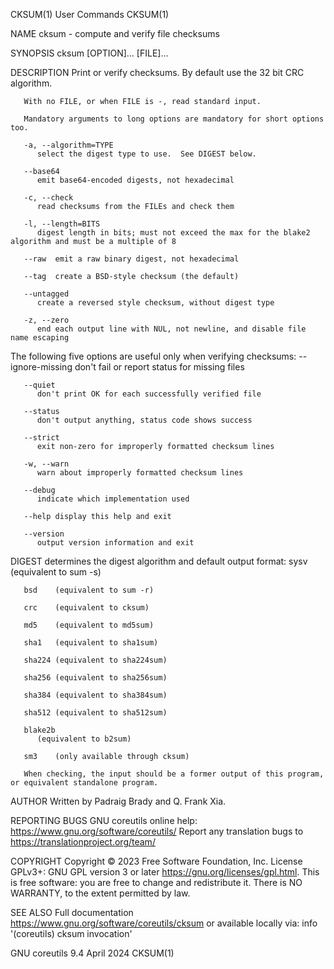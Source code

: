 CKSUM(1)								 User Commands								      CKSUM(1)

NAME
       cksum - compute and verify file checksums

SYNOPSIS
       cksum [OPTION]... [FILE]...

DESCRIPTION
       Print or verify checksums.  By default use the 32 bit CRC algorithm.

       With no FILE, or when FILE is -, read standard input.

       Mandatory arguments to long options are mandatory for short options too.

       -a, --algorithm=TYPE
	      select the digest type to use.  See DIGEST below.

       --base64
	      emit base64-encoded digests, not hexadecimal

       -c, --check
	      read checksums from the FILEs and check them

       -l, --length=BITS
	      digest length in bits; must not exceed the max for the blake2 algorithm and must be a multiple of 8

       --raw  emit a raw binary digest, not hexadecimal

       --tag  create a BSD-style checksum (the default)

       --untagged
	      create a reversed style checksum, without digest type

       -z, --zero
	      end each output line with NUL, not newline, and disable file name escaping

   The following five options are useful only when verifying checksums:
       --ignore-missing
	      don't fail or report status for missing files

       --quiet
	      don't print OK for each successfully verified file

       --status
	      don't output anything, status code shows success

       --strict
	      exit non-zero for improperly formatted checksum lines

       -w, --warn
	      warn about improperly formatted checksum lines

       --debug
	      indicate which implementation used

       --help display this help and exit

       --version
	      output version information and exit

   DIGEST determines the digest algorithm and default output format:
       sysv   (equivalent to sum -s)

       bsd    (equivalent to sum -r)

       crc    (equivalent to cksum)

       md5    (equivalent to md5sum)

       sha1   (equivalent to sha1sum)

       sha224 (equivalent to sha224sum)

       sha256 (equivalent to sha256sum)

       sha384 (equivalent to sha384sum)

       sha512 (equivalent to sha512sum)

       blake2b
	      (equivalent to b2sum)

       sm3    (only available through cksum)

       When checking, the input should be a former output of this program, or equivalent standalone program.

AUTHOR
       Written by Padraig Brady and Q. Frank Xia.

REPORTING BUGS
       GNU coreutils online help: <https://www.gnu.org/software/coreutils/>
       Report any translation bugs to <https://translationproject.org/team/>

COPYRIGHT
       Copyright © 2023 Free Software Foundation, Inc.	License GPLv3+: GNU GPL version 3 or later <https://gnu.org/licenses/gpl.html>.
       This is free software: you are free to change and redistribute it.  There is NO WARRANTY, to the extent permitted by law.

SEE ALSO
       Full documentation <https://www.gnu.org/software/coreutils/cksum>
       or available locally via: info '(coreutils) cksum invocation'

GNU coreutils 9.4							  April 2024								      CKSUM(1)
